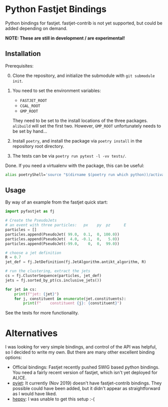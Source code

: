 # Python Fastjet Bindings

Python bindings for fastjet. fastjet-contrib is not yet supported, but could be added depending on demand.

**NOTE: These are still in development / are experimental!**

## Installation

Prerequisites:

0. Clone the repository, and initialize the submodule with `git submodule init`.

1. You need to set the environment variables:

    - `FASTJET_ROOT`
    - `CGAL_ROOT`
    - `GMP_ROOT`

    They need to be set to the install locations of the three packages. `alibuild` will set the first two.
    However, `GMP_ROOT` unfortunately needs to be set by hand...

2. Install `poetry`, and install the package via `poetry install` in the repository root directory.

3. The tests can be via `poetry run pytest -l -vv tests/`.

Done. If you need a virtualenv with the package, this can be useful:

```bash
alias poetryShell='source "$(dirname $(poetry run which python))/activate"'
```

## Usage

By way of an example from the fastjet quick start:

```python
import pyfastjet as fj

# Create the PseudoJets
# an event with three particles:   px    py  pz      E
particles = []
particles.append(PseudoJet( 99.0,  0.1,  0, 100.0))
particles.append(PseudoJet(  4.0, -0.1,  0,   5.0))
particles.append(PseudoJet(-99.0,    0,  0,  99.0))

# choose a jet definition
R = 0.7
jet_def = fj.JetDefinition(fj.JetAlgorithm.antikt_algorithm, R)

# run the clustering, extract the jets
cs = fj.ClusterSequence(particles, jet_def)
jets = fj.sorted_by_pt(cs.inclusive_jets())

for jet in cs:
    print(f"jet: {jet}")
    for j, constituent in enumerate(jet.constituents):
        print(f"    constituent {j}: {constituent}")
```

See the tests for more functionality.

# Alternatives

I was looking for very simple bindings, and control of the API was helpful, so I decided to write my own. But
there are many other excellent binding options:

- Official bindings: Fastjet recently pushed SWIG based python bindings. You need a fairly recent version of
  fastjet, which isn't yet deployed for ALICE.
- [pyjet](https://github.com/scikit-hep/pyjet): It currently (Nov 2019) doesn't have fastjet-contrib bindings.
  They possible could have been added, but it didn't appear as straightforward as I would have liked.
- [heppy](https://github.com/matplo/heppy): I was unable to get this setup :-(


